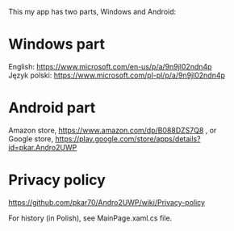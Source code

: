 
 This my app has two parts, Windows and Android:

# Windows part

 English: https://www.microsoft.com/en-us/p/a/9n9jl02ndn4p  <br />
 Język polski: https://www.microsoft.com/pl-pl/p/a/9n9jl02ndn4p

# Android part

 Amazon store, https://www.amazon.com/dp/B088DZS7Q8 , or <br />
 Google store, https://play.google.com/store/apps/details?id=pkar.Andro2UWP

# Privacy policy
 https://github.com/pkar70/Andro2UWP/wiki/Privacy-policy



 For history (in Polish), see MainPage.xaml.cs file.
